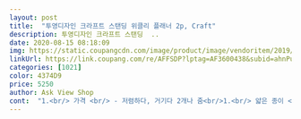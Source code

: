 ```yaml
---
layout: post 
title:  "투영디자인 크라프트 스탠딩 위클리 플래너 2p, Craft" 
description: 투영디자인 크라프트 스탠딩  ..
date: 2020-08-15 08:18:09 
img: https://static.coupangcdn.com/image/product/image/vendoritem/2019/02/01/3299635032/83ee2bc1-fa59-46a0-a421-21c6f7d76c9e.jpg 
linkUrl: https://link.coupang.com/re/AFFSDP?lptag=AF3600438&subid=ahnPublicAsk&pageKey=37855028&itemId=139714872&vendorItemId=3299635032&traceid=V0-113-92e0ea4b8296493c 
categories: [1021] 
color: 4374D9 
price: 5250 
author: Ask View Shop 
cont:  "1.<br/> 가격 <br/> - 저렴하다, 거기다 2개나 줌<br/>1.<br/> 얇은 종이 <br/> - 잉크펜쓰면 바로 다 비칠 듯 한 얇은 종이.<br/><br/>2.<br/> 작은 사이즈 <br/> - 상세페이지에 사이즈가 있지만<br/>2.<br/>디자인 <br/> - 심플, 깔끔/ 군더더기 없이 딱 내용만 넣을 수 있도록 되어있음<br/>간단하게 키워드로 기입하는 용도로는 괜찮을 것 같아요.<br/><br/>그리고 두개라서 ㅋㅋㅋㅋㅋㅋ 더 만족 !!!!<br/>그리고 디자인이 깔끔해서 만족해요^^<br/>끝까지 돌릴 수 있어요.<br/><br/>날짜 표기는 내가하는 거라서 더 좋아요^^<br/>단점 <br/>달력처럼 세워 놓을 수 있기 때문에 책상에 올려놓고 틈틈히 확인할수 있고 목록을 작성할때는 펴서 쓰면 되서 편해요<br/>딱 필요한 것만 있어서 더 좋아요<br/>막상 받아보니 많이 작네요.<br/><br/>매일 하는 학습지와 문제지 정도이지만 목록으로 작성해놓으니 보기 편하고 무엇보다 아이가 본인이 해나간 일에 대해 체크하며 “오늘 내가 이만큼 해냈구나” 했으면 좋겠어요<br/>메모를 적는 공간도 따로 있어서 좀 더 필요한 내용을 적을 수 있을 것 같아서 괜찮아요.<br/><br/>무엇보다 메이드인 코리아!!!!<br/>배송 포장 다 좋아요^^<br/>사용할때 거지척 거리는게 없어요.<br/><br/>스프링으로 되어 있구요<br/>약간 습자지 같네요 ;;<br/>요즘 할 일이 너무 많아서 일정이 꼬일때 있었는데<br/>우리나라 제품^^<br/>이제 8살이라 글씨를 크게 써서 아이가 글을 쓰긴 무리일것같아 제가 목록들을 써주고 아이가 다했다면 체크하기로 했네요<br/>이제는 적어서 확인할 수 있어서 좋아요.<br/><br/>장점 <br/>재구매 의사  없음.<br/> (글을 많이 쓰는 저한테는 넘 부적합.<br/> 그리고 잉크펜 쓰면 다 비치것어요)<br/>저는 아이가 이제 초등학생이 되었는데 남자아이라 그런지 덜렁거려서 꼼꼼하게 그 날 공부할것들을 챙기는 연습을 하려고 구매하게 되었어요^^<br/>적당한 금액이 잘 산 것 같아요^^<br/>종이 질도 나쁘지 않아요.<br/><br/>짧은 한줄  가성비 좋음<br/>초등학교을 이제 들어가는데 위클리스케쥴러까지 필요할까했는데 해놓고 나니 저도 아이가 할일에 체크가 되고 아이도 좋아하네요 ^^<br/>탁상달력처럼 사용 가능해요^^<br/>" 
---
```

